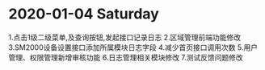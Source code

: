 # 2020-01-04  Saturday 

1.点击1级二级菜单,及查询按钮,发起接口记录日志
2.区域管理前端功能修改
3.SM2000设备设置接口添加所属模块日志字段
4.减少首页接口调用次数
5.用户管理、权限管理新增审核功能
6.日志管理相关模块修改
7.测试反馈问题修改 